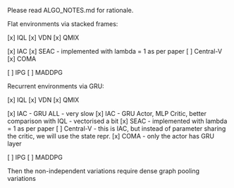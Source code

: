 Please read ALGO_NOTES.md for rationale. 

Flat environments via stacked frames:

[x] IQL
[x] VDN
[x] QMIX

[x] IAC
[x] SEAC - implemented with lambda = 1 as per paper
[ ] Central-V
[x] COMA

[ ] IPG
[ ] MADDPG

Recurrent environments via GRU:

[x] IQL
[x] VDN
[x] QMIX

[x] IAC - GRU ALL - very slow
[x] IAC - GRU Actor, MLP Critic, better comparison with IQL - vectorised a bit
[x] SEAC - implemented with lambda = 1 as per paper
[ ] Central-V - this is IAC, but instead of parameter sharing the critic, we will use the state repr.
[x] COMA - only the actor has GRU layer

[ ] IPG
[ ] MADDPG

Then the non-independent variations require dense graph pooling variations